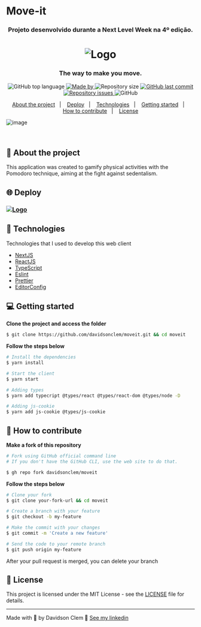 # Move-it
<h3 align="center"> Projeto desenvolvido durante a Next Level Week na 4º edição.</h3>

<h1 align="center">
  <img src='https://svgshare.com/i/UYx.svg' alt="Logo" />
</h1>

<h3 align="center">
  The way to make you move.
</h3>

<p align="center">
  <img alt="GitHub top language" src="https://img.shields.io/github/languages/top/whisoer/moveit?color=green">

  <a href="https://www.linkedin.com/in/davidson-clem/" target="_blank" rel="noopener noreferrer">
    <img alt="Made by" src="https://img.shields.io/badge/made%20by-Davidson%20Clem-green">
  </a>
  <img alt="Repository size" src="https://img.shields.io/github/repo-size/davidsonclem/moveit?color=green">

  <a href="https://github.com/davidsonclem/moveit/commits/main">
    <img alt="GitHub last commit" src="https://img.shields.io/github/last-commit/davidsonclem/moveit?color=green">
  </a>

  <a href="https://github.com/davidsonclem/moveit/issues">
    <img alt="Repository issues" src="https://img.shields.io/github/issues/davidsonclem/moveit?color=green">
  </a>

  <img alt="GitHub" src="https://img.shields.io/github/license/davidsonclem/moveit?color=green">
</p>

<p align="center">
  <a href="#-about-the-project">About the project</a>&nbsp;&nbsp;&nbsp;|&nbsp;&nbsp;&nbsp;
  <a href="#-deploy">Deploy</a>&nbsp;&nbsp;&nbsp;|&nbsp;&nbsp;&nbsp;
  <a href="#-technologies">Technologies</a>&nbsp;&nbsp;&nbsp;|&nbsp;&nbsp;&nbsp;
  <a href="#-getting-started">Getting started</a>&nbsp;&nbsp;&nbsp;|&nbsp;&nbsp;&nbsp;
  <a href="#-how-to-contribute">How to contribute</a>&nbsp;&nbsp;&nbsp;|&nbsp;&nbsp;&nbsp;
  <a href="#-license">License</a>
</p>

![image](https://pbs.twimg.com/media/Evjq2NgXEAMMirD?format=jpg&name=medium)

</br>

## 📖 About the project

This application was created to gamify physical activities with the Pomodoro technique, aiming at the fight against sedentalism.

## 🌐 Deploy

### <a target="_blank" rel="noopener noreferrer" href="https://moveit-mb2y0voqr-davidsonclem.vercel.app/"><img src='https://svgshare.com/i/UYk.svg' alt="Logo" /></a>

## 🚀 Technologies

Technologies that I used to develop this web client

- [NextJS](https://nextjs.org/)
- [ReactJS](https://reactjs.org/)
- [TypeScript](https://www.typescriptlang.org/)
- [Eslint](https://eslint.org/)
- [Prettier](https://prettier.io/)
- [EditorConfig](https://editorconfig.org/)

## 💻 Getting started

**Clone the project and access the folder**

```bash
$ git clone https://github.com/davidsonclem/moveit.git && cd moveit
```

**Follow the steps below**

```bash
# Install the dependencies
$ yarn install

# Start the client
$ yarn start

# Adding types
$ yarn add typecript @types/react @types/react-dom @types/node -D

# Adding js-cookie
$ yarn add js-cookie @types/js-cookie

```

## 🤔 How to contribute

**Make a fork of this repository**

```bash
# Fork using GitHub official command line
# If you don't have the GitHub CLI, use the web site to do that.

$ gh repo fork davidsonclem/moveit
```

**Follow the steps below**

```bash
# Clone your fork
$ git clone your-fork-url && cd moveit

# Create a branch with your feature
$ git checkout -b my-feature

# Make the commit with your changes
$ git commit -m 'Create a new feature'

# Send the code to your remote branch
$ git push origin my-feature
```

After your pull request is merged, you can delete your branch

## 📝 License

This project is licensed under the MIT License - see the [LICENSE](LICENSE) file for details.

---

Made with 💜 by Davidson Clem 👋 [See my linkedin](https://www.linkedin.com/in/davidson-clem/)
